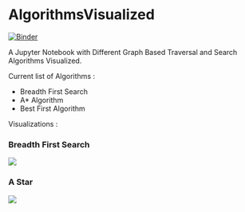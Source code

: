 # AlgorithmsVisualized

[![Binder](https://mybinder.org/badge_logo.svg)](https://mybinder.org/v2/gh/hassan11196/AlgorithmsVisualized.git/master)

A Jupyter Notebook with Different Graph Based Traversal and Search Algorithms Visualized.

Current list of Algorithms : 

- Breadth First Search
- A* Algorithm
- Best First Algorithm

Visualizations :

### Breadth First Search

![](\gifs\breadth_first_search.gif)

### A Star

![](\gifs\A_star.gif)





